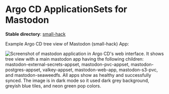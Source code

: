 # Argo CD ApplicationSets for Mastodon

**Stable directory**: [small-hack](./small-hack)

Example Argo CD tree view of Mastodon (small-hack) App:

![Screenshot of mastodon application in Argo CD's web interface. It shows tree view with a main mastodon app having the following children: mastodon-external-secrets-appset, mastodon-pvc-appset, mastodon-postgres-appset, valkey-appset, mastodon-web-app, mastodon-s3-pvc, and mastodon-seaweedfs. All apps show as healthy and successfully synced. The image is in dark mode so it used dark grey background, greyish blue tiles, and neon green pop colors.](https://github.com/user-attachments/assets/a6657495-02f0-41c9-b6e6-d6149549c7ab)
